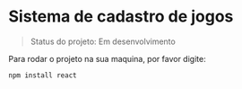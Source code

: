 # Sistema de cadastro de jogos

> Status do projeto: Em desenvolvimento 

Para rodar o projeto na sua maquina, por favor digite:

```
npm install react
```
